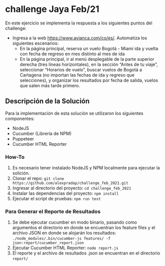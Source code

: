 # challenge Jaya Feb/21

En este ejercicio se implementa la respuesta a los siguientes puntos del challenge:
* Ingresa a la web https://www.avianca.com/co/es/. Automatiza los siguientes escenarios:
  * En la página principal, reserva un vuelo Bogotá - Miami ida y vuelta con fecha de regreso en mes distinto al mes de ida
  * En la página principal, ir al menú desplegable de la parte superior derecha (tres líneas horizontales), en la sección “Antes de tu viaje”, seleccionar “Horarios de vuelo”, buscar vuelos de Bogotá a Cartagena (no importan las fechas de ida y regreso que selecciones), y organizar los resultados por fecha de salida, vuelos que salen más tarde primero.

## Descripción de la Solución

Para la implementación de esta solución se utilizaron los siguientes componentes:
* NodeJS
* Cucumber (Librería de NPM)
* Puppeteer
* Cucumber HTML Reporter

### How-To

1. Es necesario tener instalado NodeJS y NPM localmente para ejecutar la solición.
2. Clonar el repo: `git clone https://github.com/alexpradap/challenge_feb_2021.git`
3. Ingresar al directorio del proyecto: `cd challenge_feb_2021`
4. Instalar las dependencias del proyecto: `npm install`
5. Ejecutar el script de pruebas: `npm run test`

### Para Generar el Reporte de Resultados

1. Se debe ejecutar cucumber en modo binario, pasando como argumentos el directorio en donde se encuentran los feature files y el archivo JSON en donde se alojarán los resultados:
`./node_modules/.bin/cucumber-js features/ -f json:report/cucumber_report.json`
2. Ejecutar Cucumber HTML Reporter:
`node report.js`
3. El reporte y el archivo de resultados .json se encuentran en el directorio `report/`
